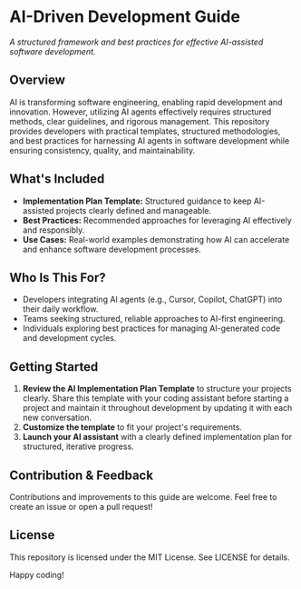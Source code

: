 # AI-Driven Development Guide
*A structured framework and best practices for effective AI-assisted software development.*

## Overview
AI is transforming software engineering, enabling rapid development and innovation. However, utilizing AI agents effectively requires structured methods, clear guidelines, and rigorous management. This repository provides developers with practical templates, structured methodologies, and best practices for harnessing AI agents in software development while ensuring consistency, quality, and maintainability.

## What's Included
* **Implementation Plan Template:** Structured guidance to keep AI-assisted projects clearly defined and manageable.
* **Best Practices:** Recommended approaches for leveraging AI effectively and responsibly.
* **Use Cases:** Real-world examples demonstrating how AI can accelerate and enhance software development processes.

## Who Is This For?
* Developers integrating AI agents (e.g., Cursor, Copilot, ChatGPT) into their daily workflow.
* Teams seeking structured, reliable approaches to AI-first engineering.
* Individuals exploring best practices for managing AI-generated code and development cycles.

## Getting Started
1. **Review the AI Implementation Plan Template** to structure your projects clearly. Share this template with your coding assistant before starting a project and maintain it throughout development by updating it with each new conversation.
2. **Customize the template** to fit your project's requirements.
3. **Launch your AI assistant** with a clearly defined implementation plan for structured, iterative progress.

## Contribution & Feedback
Contributions and improvements to this guide are welcome. Feel free to create an issue or open a pull request!

## License
This repository is licensed under the MIT License. See LICENSE for details.

Happy coding!